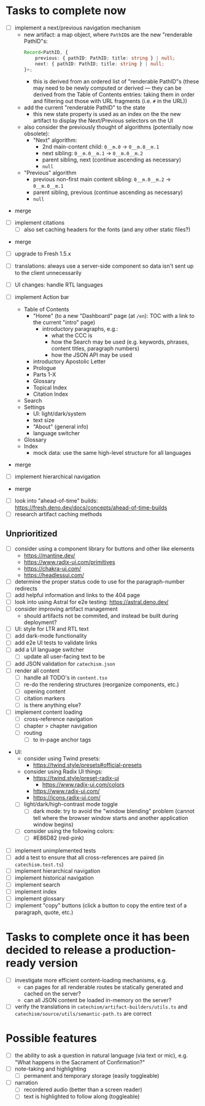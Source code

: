 # Tasks to complete now

- [ ] implement a next/previous navigation mechanism
  - new artifact: a map object, where `PathID`s are the new "renderable PathID"s:
    ```TypeScript
    Record<PathID, {
        previous: { pathID: PathID; title: string } | null;
        next: { pathID: PathID; title: string } | null;
    }>;
    ```
    - this is derived from an ordered list of "renderable PathID"s (these may need to be newly computed or derived
      — they can be derived from the Table of Contents entries: taking them in order and filtering out those with URL
      fragments (i.e. `#` in the URL))
  - add the current "renderable PathID" to the state
    - this new state property is used as an index on the the new artifact to display the Next/Previous selectors on the
      UI
  - also consider the previously thought of algorithms (potentially now obsolete):
    - "Next" algorithm:
      - 2nd main-content child: `0__m.0` -> `0__m.0__m.1`
      - next sibling: `0__m.0__m.1` -> `0__m.0__m.2`
      - parent sibling, next (continue ascending as necessary)
      - `null`
  - "Previous" algorithm
    - previous non-first main content sibling: `0__m.0__m.2` -> `0__m.0__m.1`
    - parent sibling, previous (continue ascending as necessary)
    - `null`
- merge

- [ ] implement citations
  - [ ] also set caching headers for the fonts (and any other static files?)
- merge

- [ ] upgrade to Fresh 1.5.x

- [ ] translations: always use a server-side component so data isn't sent up to the client unnecessarily
- [ ] UI changes: handle RTL languages
- [ ] implement Action bar
  - Table of Contents
    - "Home" (to a new "Dashboard" page (at `/en`): TOC with a link to the current "intro" page)
      - introductory paragraphs, e.g.:
        - what the CCC is
        - how the Search may be used (e.g. keywords, phrases, content titles, paragraph numbers)
        - how the JSON API may be used
    - introductory Apostolic Letter
    - Prologue
    - Parts 1-X
    - Glossary
    - Topical Index
    - Citation Index
  - Search
  - Settings
    - UI: light/dark/system
    - text size
    - "About" (general info)
    - language switcher
  - Glossary
  - Index
    - mock data: use the same high-level structure for all languages
- merge

- [ ] implement hierarchical navigation
- merge

- [ ] look into "ahead-of-time" builds: https://fresh.deno.dev/docs/concepts/ahead-of-time-builds
- [ ] research artifact caching methods

## Unprioritized

- [ ] consider using a component library for buttons and other like elements
  - https://mantine.dev/
  - https://www.radix-ui.com/primitives
  - https://chakra-ui.com/
  - https://headlessui.com/
- [ ] determine the proper status code to use for the paragraph-number redirects
- [ ] add helpful information and links to the 404 page
- [ ] look into using Astral for e2e testing: https://astral.deno.dev/
- [ ] consider improving artifact management
  - should artifacts not be commited, and instead be built during deployment?
- [ ] UI: style for LTR and RTL text
- [ ] add dark-mode functionality
- [ ] add e2e UI tests to validate links
- [ ] add a UI language switcher
  - [ ] update all user-facing text to be
- [ ] add JSON validation for `catechism.json`
- [ ] render all content
  - [ ] handle all TODO's in `content.tsx`
  - [ ] re-do the rendering structures (reorganize components, etc.)
  - [ ] opening content
  - [ ] citation markers
  - [ ] is there anything else?
- [ ] implement content loading
  - [ ] cross-reference navigation
  - [ ] chapter > chapter navigation
  - [ ] routing
    - [ ] to in-page anchor tags
- UI:
  - consider using Twind presets:
    - https://twind.style/presets#official-presets
  - consider using Radix UI things:
    - https://twind.style/preset-radix-ui
      - https://www.radix-ui.com/colors
    - https://www.radix-ui.com/
    - https://icons.radix-ui.com/
  - [ ] light/dark/high-contrast mode toggle
    - [ ] dark mode: try to avoid the "window blending" problem (cannot tell where the browser window starts and another
          application window begins)
  - [ ] consider using the following colors:
    - [ ] #E86D82 (red-pink)
- [ ] implement unimplemented tests
- [ ] add a test to ensure that all cross-references are paired (in `catechism.test.ts`)
- [ ] implement hierarchical navigation
- [ ] implement historical navigation
- [ ] implement search
- [ ] implement index
- [ ] implement glossary
- [ ] implement "copy" buttons (click a button to copy the entire text of a paragraph, quote, etc.)

# Tasks to complete once it has been decided to release a production-ready version

- [ ] investigate more efficient content-loading mechanisms, e.g.
  - can pages for all renderable routes be statically generated and cached on the server?
  - can all JSON content be loaded in-memory on the server?
- [ ] verify the translations in `catechism/artifact-builders/utils.ts` and `catechism/source/utils/semantic-path.ts`
      are correct

# Possible features

- [ ] the ability to ask a question in natural language (via text or mic), e.g. "What happens in the Sacrament of
      Confirmation?"
- [ ] note-taking and highlighting
  - [ ] permanent and temporary storage (easily toggleable)
- [ ] narration
  - [ ] recordered audio (better than a screen reader)
  - [ ] text is highlighted to follow along (toggleable)
